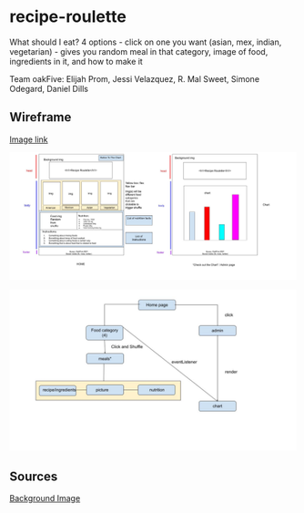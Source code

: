 # recipe-roulette

What should I eat? 4 options - click on one you want (asian, mex, indian, vegetarian) - gives you random meal in that category, image of food, ingredients in it, and how to make it

Team oakFive: 
Elijah Prom, Jessi Velazquez, R. Mal Sweet, Simone Odegard, Daniel Dills

## Wireframe
[Image link](https://docs.google.com/drawings/d/12drTVfVIRcxuTuYoieGvOaehgMqFvPL2m_9P0I8xZKA/edit)

![wireframe](img/wireframe.jpg)

![domainmodel](img/DomainModel.jpg)


## Sources

[Background Image](https://www.amazon.com/Laminated-24x36-inches-Poster-Background/dp/B076ZX2LSJ)